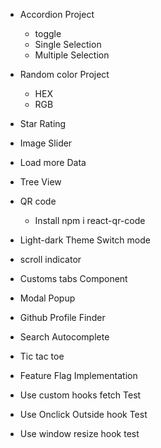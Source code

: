 - Accordion Project
  - toggle
  - Single Selection
  - Multiple Selection
- Random color Project
  - HEX
  - RGB
- Star Rating
- Image Slider
- Load more Data
- Tree View
- QR code

  - Install npm i react-qr-code

- Light-dark Theme Switch mode

- scroll indicator

- Customs tabs Component

- Modal Popup

- Github Profile Finder

- Search Autocomplete

- Tic tac toe

- Feature Flag Implementation

- Use custom hooks fetch Test

- Use Onclick Outside hook Test

- Use window resize hook test
